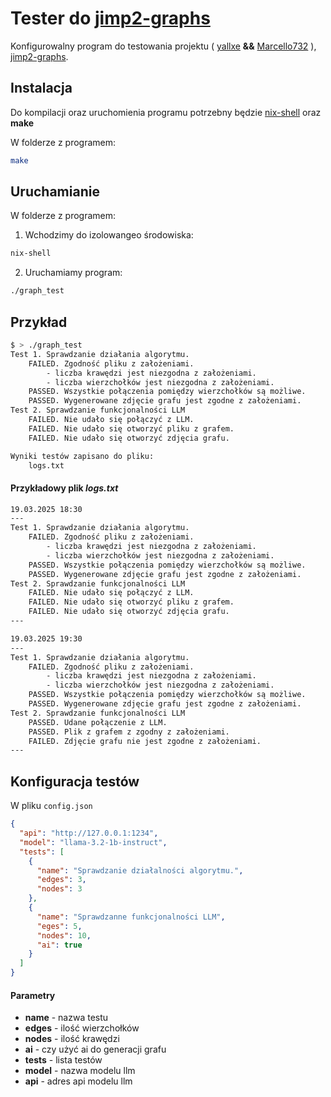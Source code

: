 # Tester do [jimp2-graphs](https://github.com/yallxe/jimp2-graphs/tree/fe763fa63365c670291d98d80ecb7351f9a6defc)

Konfigurowalny program do testowania projektu ( [yallxe](https://github.com/yallxe) **&&** [Marcello732](https://github.com/Marcello732) ), [jimp2-graphs](https://github.com/yallxe/jimp2-graphs/tree/fe763fa63365c670291d98d80ecb7351f9a6defc).

## Instalacja

Do kompilacji oraz uruchomienia programu potrzebny będzie [nix-shell](https://nixos.org/download/#nix-install-macos) oraz **make**

W folderze z programem:

```bash
make
```

## Uruchamianie

W folderze z programem:

1. Wchodzimy do izolowangeo środowiska:

```bash
nix-shell
```

2. Uruchamiamy program:

```bash
./graph_test
```

## Przykład

```bash
$ > ./graph_test
Test 1. Sprawdzanie działania algorytmu.
    FAILED. Zgodność pliku z założeniami.
        - liczba krawędzi jest niezgodna z założeniami.
        - liczba wierzchołków jest niezgodna z założeniami.
    PASSED. Wszystkie połączenia pomiędzy wierzchołków są możliwe.
    PASSED. Wygenerowane zdjęcie grafu jest zgodne z założeniami.
Test 2. Sprawdzanie funkcjonalności LLM
    FAILED. Nie udało się połączyć z LLM.
    FAILED. Nie udało się otworzyć pliku z grafem.
    FAILED. Nie udało się otworzyć zdjęcia grafu.

Wyniki testów zapisano do pliku:
    logs.txt
```

#### Przykładowy plik _logs.txt_

```txt
19.03.2025 18:30
---
Test 1. Sprawdzanie działania algorytmu.
    FAILED. Zgodność pliku z założeniami.
        - liczba krawędzi jest niezgodna z założeniami.
        - liczba wierzchołków jest niezgodna z założeniami.
    PASSED. Wszystkie połączenia pomiędzy wierzchołków są możliwe.
    PASSED. Wygenerowane zdjęcie grafu jest zgodne z założeniami.
Test 2. Sprawdzanie funkcjonalności LLM
    FAILED. Nie udało się połączyć z LLM.
    FAILED. Nie udało się otworzyć pliku z grafem.
    FAILED. Nie udało się otworzyć zdjęcia grafu.
---

19.03.2025 19:30
---
Test 1. Sprawdzanie działania algorytmu.
    FAILED. Zgodność pliku z założeniami.
        - liczba krawędzi jest niezgodna z założeniami.
        - liczba wierzchołków jest niezgodna z założeniami.
    PASSED. Wszystkie połączenia pomiędzy wierzchołków są możliwe.
    PASSED. Wygenerowane zdjęcie grafu jest zgodne z założeniami.
Test 2. Sprawdzanie funkcjonalności LLM
    PASSED. Udane połączenie z LLM.
    PASSED. Plik z grafem z zgodny z założeniami.
    FAILED. Zdjęcie grafu nie jest zgodne z założeniami.
---
```

## Konfiguracja testów

W pliku `config.json`

```json
{
  "api": "http://127.0.0.1:1234",
  "model": "llama-3.2-1b-instruct",
  "tests": [
    {
      "name": "Sprawdzanie działalności algorytmu.",
      "edges": 3,
      "nodes": 3
    },
    {
      "name": "Sprawdzanne funkcjonalności LLM",
      "eges": 5,
      "nodes": 10,
      "ai": true
    }
  ]
}
```

#### Parametry

- **name** - nazwa testu
- **edges** - ilość wierzchołków
- **nodes** - ilość krawędzi
- **ai** - czy użyć ai do generacji grafu
- **tests** - lista testów
- **model** - nazwa modelu llm
- **api** - adres api modelu llm
